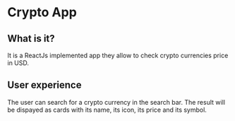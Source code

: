 <h1>Crypto App</h1>

<h2>What is it?</h2>
<p>It is a ReactJs implemented app they allow to check crypto currencies price in USD.</p>


<h2>User experience</h2>
<p>The user can search for a crypto currency in the search bar. The result will be dispayed as cards with its name, its icon, its price and its symbol.</p> 


